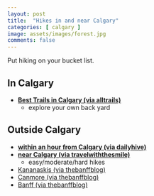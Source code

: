 ```yaml
---
layout: post
title:  "Hikes in and near Calgary"
categories: [ calgary ]
image: assets/images/forest.jpg
comments: false
---
```


Put hiking on your bucket list.

## In Calgary
- **[Best Trails in Calgary (via alltrails)](https://www.alltrails.com/canada/alberta/calgary/)**
    - explore your own back yard

## Outside Calgary
- **[within an hour from Calgary (via dailyhive)](https://dailyhive.com/calgary/hiking-trails-hour-from-calgary-2017)**
- **[near Calgary (via travelwiththesmile)](https://travelwiththesmile.com/blog/day-hikes-near-calgary/)**
    - easy/moderate/hard hikes
- [Kananaskis (via thebanffblog)](https://thebanffblog.com/kananaskis-hikes/)
- [Canmore (via thebanffblog)](https://thebanffblog.com/canmore-hikes/)
- [Banff (via thebanffblog)](https://thebanffblog.com/best-banff-hikes/)